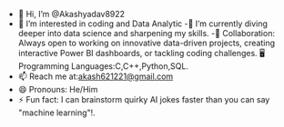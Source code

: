 - 👋 Hi, I’m @Akashyadav8922
- 👀 I’m interested in coding and Data Analytic
-🌱 I’m currently diving deeper into data science and sharpening my skills.
-💞️ Collaboration: Always open to working on innovative data-driven projects, creating interactive Power BI dashboards, or tackling coding challenges.
🖥️ Programming Languages:C,C++,Python,SQL.
- 📫 Reach me at:akash621221@gmail.com
- 😄 Pronouns: He/Him
- ⚡ Fun fact: I can brainstorm quirky AI jokes faster than you can say "machine learning"!.
<!---
Akashyadav8922/Akashyadav8922 is a ✨ special ✨ repository because its `README.md` (this file) appears on your GitHub profile.
You can click the Preview link to take a look at your changes.
--->
